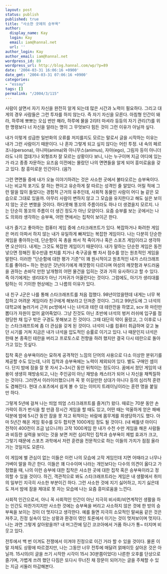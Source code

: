```yaml
---
layout: post
status: publish
published: true
title: "사소한 곳에의 승부욕"
author:
  display_name: Kay
  login: Kay
  email: iam@hannal.net
  url: ''
author_login: Kay
author_email: iam@hannal.net
wordpress_id: 89
wordpress_url: http://blog.hannal.com/wp/?p=89
date: '2004-03-31 16:06:16 +0900'
date_gmt: '2004-03-31 07:06:16 +0900'
categories:
- "essay"
tags: []
permalink: "/2004/3/115"
---
```

<p>사람이 살면서 자기 자신을 완전히 알게 되는데 많은 시간과 노력이 필요하다. 그리고 대게의 경우 사람들은 그런 투자를 하지 않는다. 즉 자기 자신을 모른다. 아침형 인간이 돼라, 하루에 뽀뽀는 오십 번만 해라, 하루에 물을 2리터 마셔라 등등의 자기 관리(?)를 위한 명령보다 너 자신을 알라는 명이 그 무엇보다 힘든 것이 그런 이유가 아닐까 싶다.</p>
<p>내가 이렇게 성급한 일반화의 오류를 저지를지도 모르는 말로서 글을 시작하는 이유는 내가 그런 사람이기 때문이다. 나 혼자 그렇게 되고 싶지 않다는 어린 투정. 내 속의 페르조나(persona), 아니마(anima)와 아니무스(animus), 자아(ego), 그림자 등이 아니더라도 나의 껍데기나 외형조차 잘 모르는 상황이다 보니, 나는 누구이며 지금 어디에 있는가 라고 종종 자문하는 요즈음 이전에는 몰랐던 나의 면면들을 알게 되어 흥미로움을 갖고 있다. 참 흥미로운 인간이다. (음?)</p>
<p>그런 면면들 중에 내가 오늘 이야기하려는 것은 사소한 곳에서 불타오르는 승부욕이다. 나는 비교적 포기도 잘 하는 편이고 유순하게 잘 따르는 성격인 줄 알았다. 어릴 적에 그런 말을 많이 들었다는 경험적 근거의 유추인데, 사회적 동물인 사람이 어디 늘 같은 모습으로 그대로 있을까. 아무리 사람이 변하지 않고 그 모습을 유지한다고 해도 실은 보이지 않는 곳은 변했을 것이다. 하다못해 똥꼬의 주름이라도 하나 더 생겼을지 모르지. 나는 단순히 똥꼬의 주름이 더 생긴 정도가 아닌 모양이다. 요즘 승부를 보는 곳에서는 나도 의외라 생각하는 승부욕, 어떤 면에서는 집착이 보이곤 한다.</p>
<p>내가 즐기고 좋아하는 컴퓨터 게임 중에 스타크래프트가 있다. 복잡하거나 화려한 게임은 머리 아파서 하지 않는 내가 유일하게 빠져있는 복잡한 게임이다. 나는 다분히 단순한 게임을 좋아하는데, 단순함이 꼭 총을 쏴서 적 죽이거나 혹은 스포츠 게임이라고 생각하면 오산이다. 내게는 그것도 복잡한 게임이기 때문이다. 내가 말하는 단순한 게임은 동전 넣으면 정해진 횟수만큼 펀치를 치거나 축구공을 뻥 차서 점수를 얻는 원초적인 게임을 말한다. 이러한 "단순함에 대한 평가 기준"이 꽤 원시적이고 원초적인 내가 스타크래프트를 좋아라~ 하는 현상은 갓난아기에게 깨끗함이 다르다며 여성의 깨끗함과 부드러움을 권하는 손바닥 만한 날개형의 어떤 물건을 입히는 것과 가히 유사하다고 할 수 있다. 즉 아기에게는 생리대가 아닌 기저귀가 어울린다는 것이다. 그럼에도, 아기가 생리대를 탐하는 이 기이한 현상에는 그 나름의 이유가 있다.</p>
<p>내 친구 J군은 나를 통해 스타크래프트를 처음 접했다. 98년이었을텐데 내게는 너무 복잡하고 어려운 게임이라 친구에게 해보라고 던져준 것이다. 그리고 99년도에 그 녀석의 대학교에 놀러가서 근처 pc방에서 나는 녀석과 테란 대 테란전을 하였고, scv 와 마린만 뽑다가 자원이 없어 굶어죽었다. 그냥 진것도 아닌 초반에 녀석의 벙커 러쉬에 입구를 점령당한 채 입구 밖은 구경도 못해보고 진 것이다. 그때 대단히 약이 올랐고, 그 이후로 나는 스타크래프트에 좀 더 관심을 갖게 된 것이다. 녀석이 나를 컴퓨터 취급하며 갖고 놀던 시기를 거쳐 지금은 내가 녀석을 압도적인 승률로 이기고 있다. 나 때문인지 녀석은 한때 본 종족인 테란을 버리고 프로토스로 전향을 하려 했지만 결국 다시 테란으로 돌아가고 있는 듯싶다.</p>
<p>집착 혹은 승부욕이라는 묘하게 공격적인 느낌의 단어의 사용으로 다소 이상한 분위기를 제공할 수도 있는데, 나의 집착과 승부욕에는 노력이 제외되어 있다. 별도 구매인 셈이다. 단지 밤에 잠을 잘 못 자서 2~3시간 동안 뒤척이는 정도이다. 꿈에서 졌던 게임의 내용이 생생히 재방송되고, 나는 주인공이 아닌 재방송 캐스터가 되어 나 자신을 채찍질하는 것이다. 그러면서 이러이러했으니까 꼭 못 이길만한 상대가 아니다 등의 심리적 훈련도 겸해진다. 현대 스포츠에서 쉽게 볼 수 있는 이미지 트레이닝이라는 훈련 명을 붙일 만 하다.</p>
<p>그렇게 5년에 걸쳐 나는 띄엄 띄엄 스타크래프트를 즐겨(?) 왔다. 때로는 70분 동안 손가락이 쥐가 번식을 할 만큼 장시간 게임을 할 때도 있고, 어떤 때는 억울하게 얻은 패배 덕분에 밤에 5시간 동안 잠을 못 자고 뒤척이는 바람에 몸무게를 희생당하기도 했다. 아마 5년간 해온 게임 횟수를 모두 합치면 1000게임 정도 될 것이다. (내 배틀넷 아이디 전적이 400전이 조금 넘으니까) 고작 1000게임 한 내가 수천 수만 게임을 해온 사람들과 비등한 실력을 보이는 것을 보면 저런 심리적인 집착과 승부욕이 제법 효과가 크고, 그렇기 때문에 스포츠 과학에서 저런 훈련을 전문적으로 하는 이들의 가치가 점점 올라가는 것일지도 모른다.</p>
<p>이 게임에 별 관심이 없는 이들은 이런 나의 모습에 고작 게임인데 지면 어때라고 너무나 가벼이 말을 하곤 한다. 이들은 꽤 다수이며 나라는 개인보다는 다수의 의견이 옳다고 가정했을 때, 나의 이런 승부에 대한 집착은 사소한 곳에 대한 집착 혹은 승부욕이라고 정의할 수 있을 것이다. 하긴, 객관적으로 봐도 스타크래프트라는 게임은 내 생활에서 취미의 일부인 지극히 사소한 부분이긴 하다. 그런 사소한 것에 지기 싫어하고, 지기 싫은데도 져서 밤에 잠을 제대로 못 자는 모습에 나는 요즘 흥미로움을 느낀다.</p>
<p>사회적 인간으로서, 아니 꼭 사회적인 인간이 아닌 지극히 비사회/비연계적인 생활을 하는 인간도 마찬가지지만 사소한 것에는 승부욕을 버리고 사소하지 않은 것에 한 방의 승부욕을 보이는 것이 더 멋지다고 생각한다. 예를 들면 지극히 소모적인 말싸움 같은 것은 져주고, 진정 실속이 있는 상황과 환경이 엮인 토론에서 이기는 것이 멋져보이며 멋지다. 나는 과연 그렇게 살아왔을까? 내 머그잔에 담긴 코코아에서 거품 하나가 통~ 터지며 비웃고 있다.</p>
<p>전투에서 백 번 이겨도 전쟁에서 이겨야 진정으로 이긴 거라 할 수 있을 것이다. 물론 이 말 자체도 상황에 따르겠지만, 나는 그동안 너무 전투에 매달려 얽매이듯 살아온 것은 아닐까. 15시의(이 글을 쓰기 시작한 시각이 15시 30분쯤이었다) 나른한 오후를 단상으로 즐기며, 가볍게 쓰려 했던 다짐은 또다시 무너진 채 장문이 되어가는 글을 주체할 수 있는 지금 서둘러 마감해본다.</p>
